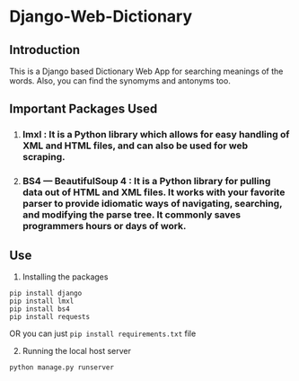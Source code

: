# Django-Web-Dictionary

## Introduction
This is a Django based Dictionary Web App for searching meanings of the words. Also, you can find the synomyms and antonyms too.

## Important Packages Used
1. ### lmxl : It is a Python library which allows for easy handling of XML and HTML files, and can also be used for web scraping.
2. ### BS4 — BeautifulSoup 4 : It is a Python library for pulling data out of HTML and XML files. It works with your favorite parser to provide idiomatic ways of navigating, searching, and modifying the parse tree. It commonly saves programmers hours or days of work.

## Use
1. Installing the packages 
```
pip install django
pip install lmxl
pip install bs4
pip install requests
```
OR you can just ```pip install requirements.txt``` file

2. Running the local host server
```
python manage.py runserver
```



 


